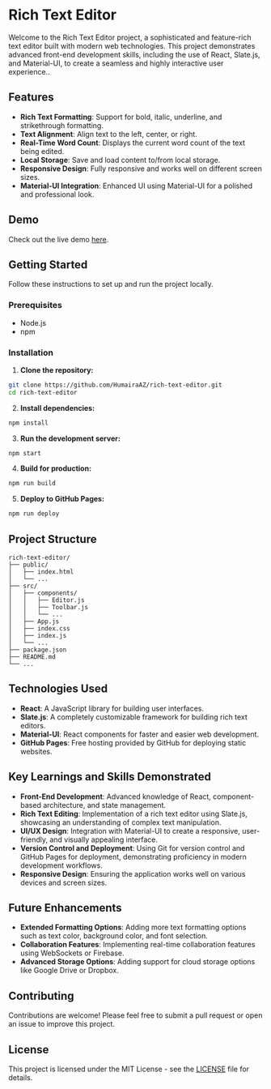 # Rich Text Editor

Welcome to the Rich Text Editor project, a sophisticated and feature-rich text editor built with modern web technologies. This project demonstrates advanced front-end development skills, including the use of React, Slate.js, and Material-UI, to create a seamless and highly interactive user experience..

## Features

- **Rich Text Formatting**: Support for bold, italic, underline, and strikethrough formatting.
- **Text Alignment**: Align text to the left, center, or right.
- **Real-Time Word Count**: Displays the current word count of the text being edited.
- **Local Storage**: Save and load content to/from local storage.
- **Responsive Design**: Fully responsive and works well on different screen sizes.
- **Material-UI Integration**: Enhanced UI using Material-UI for a polished and professional look.

## Demo

Check out the live demo [here](https://HumairaAZ.github.io/rich-text-editor).

## Getting Started

Follow these instructions to set up and run the project locally.

### Prerequisites

- Node.js
- npm

### Installation

1. **Clone the repository:**

```sh
git clone https://github.com/HumairaAZ/rich-text-editor.git
cd rich-text-editor
```

2. **Install dependencies:**

```sh
npm install
```

3. **Run the development server:**

```sh
npm start
```

4. **Build for production:**

```sh
npm run build
```

5. **Deploy to GitHub Pages:**

```sh
npm run deploy
```

## Project Structure

```
rich-text-editor/
├── public/
│   ├── index.html
│   └── ...
├── src/
│   ├── components/
│   │   ├── Editor.js
│   │   ├── Toolbar.js
│   │   └── ...
│   ├── App.js
│   ├── index.css
│   ├── index.js
│   └── ...
├── package.json
├── README.md
└── ...
```

## Technologies Used

- **React**: A JavaScript library for building user interfaces.
- **Slate.js**: A completely customizable framework for building rich text editors.
- **Material-UI**: React components for faster and easier web development.
- **GitHub Pages**: Free hosting provided by GitHub for deploying static websites.

## Key Learnings and Skills Demonstrated

- **Front-End Development**: Advanced knowledge of React, component-based architecture, and state management.
- **Rich Text Editing**: Implementation of a rich text editor using Slate.js, showcasing an understanding of complex text manipulation.
- **UI/UX Design**: Integration with Material-UI to create a responsive, user-friendly, and visually appealing interface.
- **Version Control and Deployment**: Using Git for version control and GitHub Pages for deployment, demonstrating proficiency in modern development workflows.
- **Responsive Design**: Ensuring the application works well on various devices and screen sizes.

## Future Enhancements

- **Extended Formatting Options**: Adding more text formatting options such as text color, background color, and font selection.
- **Collaboration Features**: Implementing real-time collaboration features using WebSockets or Firebase.
- **Advanced Storage Options**: Adding support for cloud storage options like Google Drive or Dropbox.

## Contributing

Contributions are welcome! Please feel free to submit a pull request or open an issue to improve this project.

## License

This project is licensed under the MIT License - see the [LICENSE](LICENSE) file for details.


